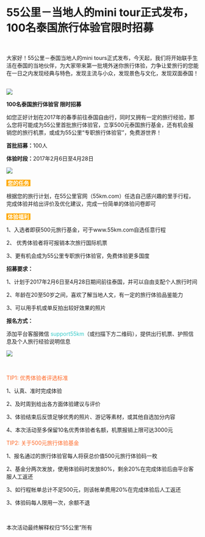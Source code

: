 # 55公里－当地人的mini tour正式发布，100名泰国旅行体验官限时招募
<p class="p2">
<br/>
</p>
<p class="p2">
    <span class="s1">大家好！55公里－泰国当地人的mini tours正式发布，今天起，我们将开始联手生活在泰国的当地伙伴，为大家带来第一批境外迷你旅行体验，力争让爱旅行的您能在一日之内发现经典与特色，发现主流与小众，发现景色与文化，发现双面泰国！ &nbsp;</span>
</p>

<p class="p2">
    <img data-s="300,640" class="img1" src="http://7xq8kr.com1.z0.glb.clouddn.com/webapi_1486364180_hto2o_kk1x8" data-ratio="0.3921875" data-w="1280"/>
</p>
<p class="p1">

</p>
<p class="p2">
    <span class="s2"><strong>100名泰国旅行体验官 限时招募</strong></span>
</p>
<p class="p1">
    <span class="s1"></span>
</p>
<p class="p2">
    <span class="s1">如您正好计划在2017年的春季前往泰国自由行，同时又拥有一定的旅行经验，那么您将可能成为55公里首批旅行体验官，立享500元泰国旅行基金，还有机会报销您的旅行机票，或成为55公里“专职旅行体验官”，免费游世界！&nbsp;</span>
</p>
<p class="p1">
    <span class="s1"></span>
</p>
<p class="p2">
    <span class="s1"><strong>首批招募：</strong>100人</span>
</p>
<p class="p2">
    <span class="s1"><strong>体验时段：</strong>2017年2月6日至4月28日</span>
</p>

<p class="p2 imgp">
    <img class="img2" src="http://7xq8kr.com1.z0.glb.clouddn.com/webapi_1486364602_z5xkc_aljv5" data-ratio="1.7777777777777777" data-w="1242"/>
</p>

<p class="p3">
    <span style="color: rgb(255, 255, 255); background-color: rgb(255, 169, 0);"><strong>&nbsp;您的任务&nbsp;</strong></span>
</p>
<p class="p2">
    <span class="s1">根据您的旅行计划，在55公里官网（55km.com）任选自己感兴趣的里手行程，完成体验并给出评价及优化建议，完成一份简单的体验问卷即可</span>
</p>

<p class="p4">
    <span style="background-color: rgb(255, 169, 0); color: rgb(255, 255, 255);"><strong>&nbsp;体验福利&nbsp;</strong></span>
</p>
<p class="p2">
    <span class="s1">1、入选者即获500元旅行基金，可于www.55km.com自选任意行程</span>
</p>
<p class="p2">
    <span class="s1">2、 优秀体验者将可报销本次旅行国际机票</span>
</p>
<p class="p2">
    <span class="s1">3、更有机会成为55公里专职旅行体验官，免费体验更多国度</span>
</p>
<p class="p1">

</p>
<p class="p2">
    <span class="s1"><strong>招募要求：</strong></span>
</p>
<p class="p2">
    <span class="s1">1、计划于2017年2月6日至4月28日期间前往泰国，并可以自由支配个人旅行时间</span>
</p>
<p class="p2">
    <span class="s1">2、年龄在20至50岁之间，喜欢了解当地人文，有一定的旅行体验品鉴能力</span>
</p>
<p class="p2">
    <span class="s1">3、可以用手机或单反拍出较好效果的照片</span>
</p>
<p class="p1">

</p>
<p class="p2">
    <span class="s1"><strong>报名方式：</strong></span>
</p>
<p class="p2">
    <span class="s1">添加平台客服微信 <span style="color:#38cbca">support55km</span>（或扫描下方二维码），提供出行机票、护照信息及个人旅行经验说明信息</span>
</p>

<div class="wechat_wrap">
  <div class="wechat_wrap_body">
    <img src='http://7xq8kr.com1.z0.glb.clouddn.com/webapi_1486361772_f1wc4_yws6a' />
  </div>
</div>


<p class="p2">
  <br/>
</p>
<p class="p4">
    <span style="color: rgb(255, 104, 39);">TIP1: 优秀体验者评选标准</span>
</p>
<p class="p2">
    <span class="s1">1、认真、准时完成体验</span>
</p>
<p class="p2">
    <span class="s1">2、及时周到给出各方面体验建议与评价</span>
</p>
<p class="p2">
    <span class="s1">3、体验结束后反馈足够优秀的照片、游记等素材，或其他自选加分内容</span>
</p>
<p class="p2">
    <span class="s1">4、本次活动至多保留10名优秀体验者名额，机票报销上限可达3000元</span>
</p>

<p class="p4">
    <span style="color: rgb(255, 104, 39);">TIP2: 关于500元旅行体验基金</span>
</p>
<p class="p2">
    <span class="s1">1、报名通过的旅行体验官每人将获总价值500元旅行体验码一枚</span>
</p>
<p class="p2">
    <span class="s1">2、基金分两次发放，使用体验码时发放80%，剩余20%在完成体验后由平台客服人工返还</span>
</p>
<p class="p2">
    <span class="s1">3、如行程帐单总计不足500元，则该帐单费用20%在完成体验后人工返还</span>
</p>
<p class="p2">
    <span class="s1">3、体验码每人限用一次，余额不退</span>
</p>
<p class="p1">
    <br/><span class="s1"></span>
</p>
<p class="p2">
    <span class="s1">本次活动最终解释权归“55公里”所有</span>
</p>
<p class="p5">
    <span class="s1"></span>
</p>
<p class="p5">
    <span class="s1"></span>
</p>
